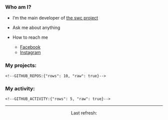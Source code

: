 ### Who am I?

- I’m the main developer of [the swc project](https://github.com/swc-project/swc)

- Ask me about anything

- How to reach me
  - [Facebook](https://www.facebook.com/profile.php?id=100024888122318)
  - [Instagram](https://www.instagram.com/kdy1123/)

### My projects:

```
<!--GITHUB_REPOS:{"rows": 10, "raw": true}-->
```

### My activity:

```
<!--GITHUB_ACTIVITY:{"rows": 5, "raw": true}-->
```

------------
<p align="center">Last refresh: <b><!--TIMESTAMP:{"format": "dddd, MMMM Do YYYY, h:mm:ss a [UTC]"}--></b></p>